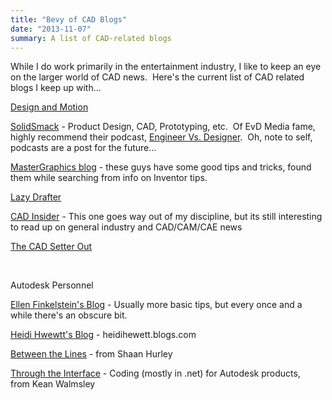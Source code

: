```yaml
---
title: "Bevy of CAD Blogs"
date: "2013-11-07"
summary: A list of CAD-related blogs
---
```


While I do work primarily in the entertainment industry, I like to keep an eye on the larger world of CAD news.  Here's the current list of CAD related blogs I keep up with...

[Design and Motion](http://designandmotion.net/)

[SolidSmack](http://solidsmack.com/) - Product Design, CAD, Prototyping, etc.  Of EvD Media fame, highly recommend their podcast, [Engineer Vs. Designer](http://engineervsdesigner.com/).  Oh, note to self, podcasts are a post for the future...

[MasterGraphics blog](http://www.mastergraphics.com/wordpress) - these guys have some good tips and tricks, found them while searching from info on Inventor tips.

[Lazy Drafter](http://www.lazydrafter.com/)

[CAD Insider](http://cadinsider.typepad.com/) - This one goes way out of my discipline, but its still interesting to read up on general industry and CAD/CAM/CAE news

[The CAD Setter Out](http://cadsetterout.com/)

 

Autodesk Personnel

[Ellen Finkelstein's Blog](http://www.ellenfinkelstein.com/acadblog/) - Usually more basic tips, but every once and a while there's an obscure bit.

[Heidi Hwewtt's Blog](heidihewett.blogs.com) - heidihewett.blogs.com

[Between the Lines](http://autodesk.blogs.com/) - from Shaan Hurley

[Through the Interface](http://through-the-interface.typepad.com/) - Coding (mostly in .net) for Autodesk products, from Kean Walmsley
